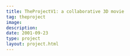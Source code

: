 ```yaml
---
title: TheProjectV1: a collaborative 3D movie
tag: theproject
image: 
description: 
date: 2001-09-23
type: project
layout: project.html
---
```



